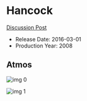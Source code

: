 # Hancock

[Discussion Post](https://www.avsforum.com/threads/bass-eq-for-filtered-movies.2995212/post-57033464)

* Release Date: 2016-03-01
* Production Year: 2008

## Atmos

![img 0](https://i.imgur.com/54biqlj.jpg)

![img 1](https://i.imgur.com/HRG7ubK.jpg)

